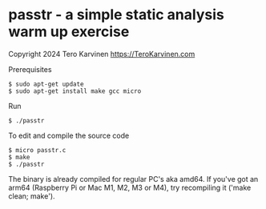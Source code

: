# passtr - a simple static analysis warm up exercise

Copyright 2024 Tero Karvinen https://TeroKarvinen.com

Prerequisites

	$ sudo apt-get update
	$ sudo apt-get install make gcc micro

Run

	$ ./passtr

To edit and compile the source code

	$ micro passtr.c
	$ make
	$ ./passtr

The binary is already compiled for regular PC's aka amd64. If you've got an arm64 (Raspberry Pi or Mac M1, M2, M3 or M4), try recompiling it ('make clean; make'). 

